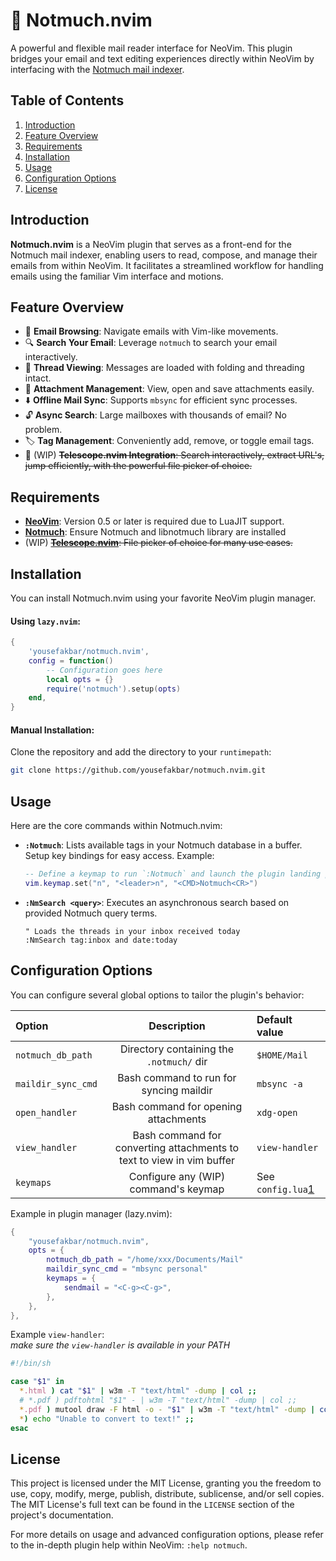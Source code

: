 # 📨 Notmuch.nvim

A powerful and flexible mail reader interface for NeoVim. This plugin bridges
your email and text editing experiences directly within NeoVim by interfacing
with the [Notmuch mail indexer](https://notmuchmail.org).

## Table of Contents

1. [Introduction](#introduction)
2. [Feature Overview](#feature-overview)
3. [Requirements](#requirements)
4. [Installation](#installation)
5. [Usage](#usage)
6. [Configuration Options](#configuration-options)
7. [License](#license)

## Introduction

**Notmuch.nvim** is a NeoVim plugin that serves as a front-end for the Notmuch
mail indexer, enabling users to read, compose, and manage their emails from
within NeoVim. It facilitates a streamlined workflow for handling emails using
the familiar Vim interface and motions.

<!--
> [!IMPORTANT]
> This plugin requires NeoVim 0.5 or later to leverage its LuaJIT capabilities.
> You also need to have `telescope.nvim` for this plugin to work.
-->

## Feature Overview

- 📧 **Email Browsing**: Navigate emails with Vim-like movements.
- 🔍 **Search Your Email**: Leverage `notmuch` to search your email interactively.
- 🔗 **Thread Viewing**: Messages are loaded with folding and threading intact.
- 📎 **Attachment Management**: View, open and save attachments easily.
- ⬇️ **Offline Mail Sync**: Supports `mbsync` for efficient sync processes.
- 🔓 **Async Search**: Large mailboxes with thousands of email? No problem.
- 🏷️ **Tag Management**: Conveniently add, remove, or toggle email tags.
- 🔭 (WIP) ~~**Telescope.nvim Integration**: Search interactively, extract URL's, jump
  efficiently, with the powerful file picker of choice.~~

## Requirements

- **[NeoVim](https://github.com/neovim/neovim)**: Version 0.5 or later is
  required due to LuaJIT support.
- **[Notmuch](https://notmuchmail.org)**: Ensure Notmuch and libnotmuch library
  are installed
- (WIP) ~~**[Telescope.nvim](https://github.com/nvim-telescope/telescope.nvim)**: File
  picker of choice for many use cases.~~

## Installation

You can install Notmuch.nvim using your favorite NeoVim plugin manager.

#### Using `lazy.nvim`:
```lua
{
    'yousefakbar/notmuch.nvim',
    config = function()
        -- Configuration goes here
        local opts = {}
        require('notmuch').setup(opts)
    end,
}
```

#### Manual Installation:
Clone the repository and add the directory to your `runtimepath`:
```bash
git clone https://github.com/yousefakbar/notmuch.nvim.git
```

## Usage

Here are the core commands within Notmuch.nvim:

- **`:Notmuch`**: Lists available tags in your Notmuch database in a buffer.
  Setup key bindings for easy access. Example: 

  ```lua
  -- Define a keymap to run `:Notmuch` and launch the plugin landing page
  vim.keymap.set("n", "<leader>n", "<CMD>Notmuch<CR>")
  ```

- **`:NmSearch <query>`**: Executes an asynchronous search based on provided
  Notmuch query terms.

  ```vim
  " Loads the threads in your inbox received today
  :NmSearch tag:inbox and date:today
  ```

## Configuration Options

You can configure several global options to tailor the plugin's behavior:

| Option             | Description                              | Default value       |
| :----------------- | :--------------------------------------: | :------------       |
| `notmuch_db_path`  | Directory containing the `.notmuch/` dir | `$HOME/Mail`        |
| `maildir_sync_cmd` | Bash command to run for syncing maildir  | `mbsync -a`         |
| `open_handler`         | Bash command for opening attachments     | `xdg-open`          |
| `view_handler`         | Bash command for converting attachments to text to view in vim buffer     | `view-handler`          |
| `keymaps`          | Configure any (WIP) command's keymap     | See `config.lua`[1] |

[1]: https://github.com/yousefakbar/notmuch.nvim/blob/main/lua/notmuch/config.lua

Example in plugin manager (lazy.nvim):

```lua
{
    "yousefakbar/notmuch.nvim",
    opts = {
        notmuch_db_path = "/home/xxx/Documents/Mail"
        maildir_sync_cmd = "mbsync personal"
        keymaps = {
            sendmail = "<C-g><C-g>",
        },
    },
},
```

Example `view-handler`:  
*make sure the `view-handler` is available in your PATH*

``` sh
#!/bin/sh

case "$1" in
  *.html ) cat "$1" | w3m -T "text/html" -dump | col ;;
  # *.pdf ) pdftohtml "$1" - | w3m -T "text/html" -dump | col ;;
  *.pdf ) mutool draw -F html -o - "$1" | w3m -T "text/html" -dump | col ;;
  *) echo "Unable to convert to text!" ;;
esac
```

## License

This project is licensed under the MIT License, granting you the freedom to use,
copy, modify, merge, publish, distribute, sublicense, and/or sell copies. The
MIT License's full text can be found in the `LICENSE` section of the project's
documentation.

For more details on usage and advanced configuration options, please refer to
the in-depth plugin help within NeoVim: `:help notmuch`.
